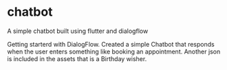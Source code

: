 # chatbot
A simple chatbot built using flutter and dialogflow

Getting starterd with DialogFlow. 
Created a simple Chatbot that responds when the user enters something like booking an appointment.
Another json is included in the assets that is a Birthday wisher.